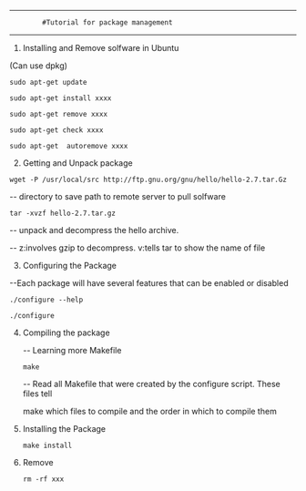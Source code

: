 --------------------------------------------------------------------------
			#Tutorial for package management
--------------------------------------------------------------------------

1. Installing and Remove solfware in Ubuntu

  (Can use dpkg)
 
  `sudo apt-get update`

  `sudo apt-get install xxxx`
 
  `sudo apt-get remove xxxx`
 
  `sudo apt-get check xxxx`
 
  `sudo apt-get  autoremove xxxx`

2. Getting and Unpack package

  `wget -P /usr/local/src http://ftp.gnu.org/gnu/hello/hello-2.7.tar.Gz`
  
  --     directory to save    path to remote server to pull solfware

  `tar -xvzf hello-2.7.tar.gz`

  -- unpack and decompress the hello archive.
 
  -- z:involves gzip to decompress. v:tells tar to show the name of file

3. Configuring the Package
  
  --Each package will have several features that can be enabled or disabled
   
   `./configure --help`
   
   `./configure` 

4. Compiling the package 

   -- Learning more Makefile

   `make`

   -- Read all Makefile that were created by the configure script. These files tell

    make which files to compile and the order in which to compile them
5.  Installing the Package 
    
    `make install`
6. Remove
    
    `rm -rf xxx`

